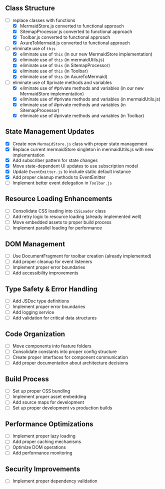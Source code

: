 ## Class Structure
- [ ] replace classes with functions 
  - [x] MermaidStore.js converted to functional approach
  - [x] SitemapProcessor.js converted to functional approach
  - [x] Toolbar.js converted to functional approach
  - [x] AxureToMermaid.js converted to functional approach
- [ ] eliminate use of `this`
  - [x] eliminate use of `this` (in our new MermaidStore implementation)
  - [x] eliminate use of `this` (in mermaidUtils.js)
  - [x] eliminate use of `this` (in SitemapProcessor)
  - [x] eliminate use of `this` (in Toolbar)
  - [x] eliminate use of `this` (in AxureToMermaid)
- [ ] eliminate use of #private methods and variables
  - [x] eliminate use of #private methods and variables (in our new MermaidStore implementation)
  - [x] eliminate use of #private methods and variables (in mermaidUtils.js)
  - [x] eliminate use of #private methods and variables (in SitemapProcessor)
  - [x] eliminate use of #private methods and variables (in Toolbar)

## State Management Updates
- [x] Create new `MermaidStore.js` class with proper state management
- [x] Replace current mermaidStore singleton in mermaidUtils.js with new implementation
- [x] Add subscriber pattern for state changes
- [x] Move state-dependent UI updates to use subscription model
- [x] Update `EventEmitter.js` to include static default instance
- [x] Add proper cleanup methods to EventEmitter
- [ ] Implement better event delegation in `Toolbar.js` 

## Resource Loading Enhancements
- [ ] Consolidate CSS loading into `CSSLoader` class
- [ ] Add retry logic to resource loading (already implemented well)
- [ ] Move embedded assets to proper build process
- [ ] Implement parallel loading for performance
## DOM Management
- [ ] Use DocumentFragment for toolbar creation (already implemented)
- [ ] Add proper cleanup for event listeners
- [ ] Implement proper error boundaries
- [ ] Add accessibility improvements

## Type Safety & Error Handling
- [ ] Add JSDoc type definitions
- [ ] Implement proper error boundaries
- [ ] Add logging service
- [ ] Add validation for critical data structures

## Code Organization
- [ ] Move components into feature folders
- [ ] Consolidate constants into proper config structure
- [ ] Create proper interfaces for component communication
- [ ] Add proper documentation about architecture decisions

## Build Process
- [ ] Set up proper CSS bundling
- [ ] Implement proper asset embedding
- [ ] Add source maps for development
- [ ] Set up proper development vs production builds

## Performance Optimizations
- [ ] Implement proper lazy loading
- [ ] Add proper caching mechanisms
- [ ] Optimize DOM operations
- [ ] Add performance monitoring

## Security Improvements
- [ ] Implement proper dependency validation
